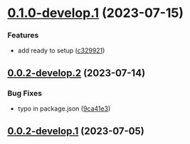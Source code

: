 # [0.1.0-develop.1](https://git.lumeweb.com/LumeWeb/kernel-libresolver/compare/v0.0.2-develop.2...v0.1.0-develop.1) (2023-07-15)


### Features

* add ready to setup ([c329921](https://git.lumeweb.com/LumeWeb/kernel-libresolver/commit/c329921aa403b65cb5938a8ea421bdbe3796541a))

## [0.0.2-develop.2](https://git.lumeweb.com/LumeWeb/kernel-libresolver/compare/v0.0.2-develop.1...v0.0.2-develop.2) (2023-07-14)


### Bug Fixes

* typo in package.json ([9ca41e3](https://git.lumeweb.com/LumeWeb/kernel-libresolver/commit/9ca41e326156244ebaa46b565aed98dfbd20ef7b))

## [0.0.2-develop.1](https://git.lumeweb.com/LumeWeb/kernel-libresolver/compare/v0.0.1...v0.0.2-develop.1) (2023-07-05)

